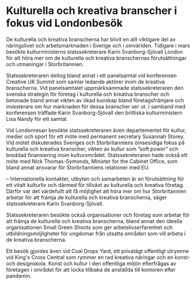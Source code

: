 # Kulturella och kreativa branscher i fokus vid Londonbesök

De kulturella och kreativa branscherna har blivit en allt viktigare del av näringslivet och arbetsmarknaden i Sverige och i omvärlden. Tidigare i mars besökte kulturministerns statssekreterare Karin Svanborg-Sjövall London för att höra mer om de kulturella och kreativa branschernas förutsättningar och utmaningar i Storbritannien.

Statssekreteraren deltog bland annat i ett panelsamtal vid konferensen Creative UK Summit som samlar ledande aktörer inom de kreativa branscherna. Vid panelsamtalet uppmärksammade statssekreteraren den svenska strategin för företag i kulturella och kreativa branscher och betonade bland annat vikten av ökad kunskap bland företagsfrämjare och investerare om hur marknaden för dessa branscher ser ut. I samband med konferensen träffade Karin Svanborg-Sjövall den brittiska kulturministern Lisa Nandy för ett samtal.

Vid Londonresan besökte statssekreteraren även departementet för kultur, medier och sport för ett möte med permanent secretary Susannah Storey. Vid mötet diskuterades Sveriges och Storbritanniens ömsesidiga fokus på kulturella och kreativa branscher, vikten av kultur som ”soft power” och breddad finansiering inom kulturområdet. Statssekreteraren hade också ett möte med Nick Thomas-Symonds, Minister for the Cabinet Office, som bland annat ansvarar för Storbritanniens relationer med EU.

– Internationella kontakter, utbyten och samarbeten är en förutsättning för ett vitalt kulturliv och därmed för tillväxt av kulturella och kreativa företag. Därför var det värdefullt att få möjlighet att höra mer om hur Storbritannien arbetar för att främja de kulturella och kreativa branscherna, säger statssekreterare Karin Svanborg-Sjövall.

Statssekreteraren besökte också organisationer och företag som arbetar för att främja de kulturella och kreativa branscherna, bland annat den ideella organisationen Small Green Shoots som ger arbetslivserfarenhet och utbildningsmöjligheter för ungdomar från utsatta områden som vill arbeta i de kreativa branscherna.

Ett besök gjordes även vid Coal Drops Yard, ett privatägt offentligt utrymme vid King's Cross Central som rymmer en rad kreativa näringar och en konst- och designskola. Konst och kultur i den offentliga miljön efterfrågas av företagen i området för att locka tillbaka de anställda till kontoren efter pandemin.
